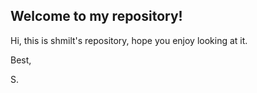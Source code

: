 ## Welcome to my repository!

Hi, this is shmilt's repository, hope you enjoy looking at it.

Best,

S.